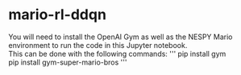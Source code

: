 # mario-rl-ddqn
You will need to install the OpenAI Gym as well as the NESPY Mario environment to run the code in this Jupyter notebook.  
This can be done with the following commands:
'''
pip install gym  
pip install gym-super-mario-bros
'''
